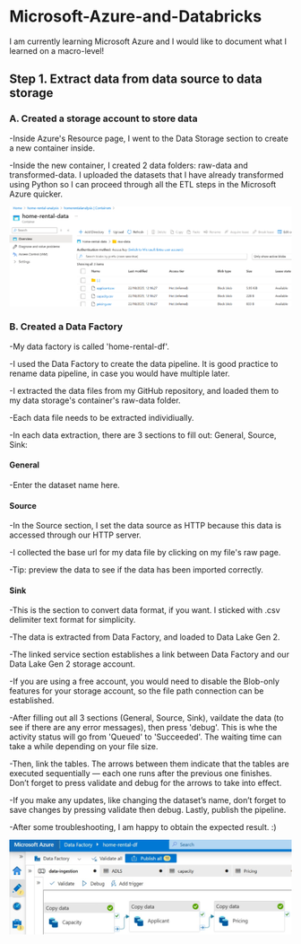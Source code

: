 # Microsoft-Azure-and-Databricks

I am currently learning Microsoft Azure and I would like to document what I learned on a macro-level! 

<h2>Step 1. Extract data from data source to data storage </h2>

<h3> A. Created a storage account to store data </h3>
-Inside Azure's Resource page, I went to the Data Storage section to create a new container inside. 

-Inside the new container, I created 2 data folders: raw-data and transformed-data. I uploaded the datasets that I have already transformed using Python so I can proceed through all the ETL steps in the Microsoft Azure quicker.

<img src="https://github.com/w7978708wen/Microsoft-Azure-and-Databricks/blob/main/Images/Containers.png?raw=true"></img>

<h3> B. Created a Data Factory </h3>

-My data factory is called 'home-rental-df'.

-I used the Data Factory to create the data pipeline. It is good practice to rename data pipeline, in case you would have multiple later.

-I extracted the data files from my GitHub repository, and loaded them to my data storage's container's raw-data folder. 

-Each data file needs to be extracted individiually. 

-In each data extraction, there are 3 sections to fill out: General, Source, Sink:

<h4>General</h4>

-Enter the dataset name here.

<h4>Source</h4>

-In the Source section, I set the data source as HTTP because this data is accessed through our HTTP server. 

-I collected the base url for my data file by clicking on my file's raw page. 

-Tip: preview the data to see if the data has been imported correctly. 



<h4>Sink</h4>
-This is the section to convert data format, if you want. I sticked with .csv delimiter text format for simplicity. 

-The data is extracted from Data Factory, and loaded to Data Lake Gen 2. 

-The linked service section establishes a link between Data Factory and our Data Lake Gen 2 storage account. 

-If you are using a free account, you would need to disable the Blob-only features for your storage account, so the file path connection can be established.



-After filling out all 3 sections (General, Source, Sink), vaildate the data (to see if there are any error messages), then press 'debug'. This is whe the activity status will go from 'Queued' to 'Succeeded'. The waiting time can take a while depending on your file size.

-Then, link the tables. The arrows between them indicate that the tables are executed sequentially — each one runs after the previous one finishes.
Don’t forget to press validate and debug for the arrows to take into effect. 

-If you make any updates, like changing the dataset’s name, don’t forget to save changes by pressing validate then debug. Lastly, publish the pipeline.

-After some troubleshooting, I am happy to obtain the expected result. :)

<img src="https://github.com/w7978708wen/Microsoft-Azure-and-Databricks/blob/main/Images/Data%20Factory.jpg?raw=true"></img>



  
